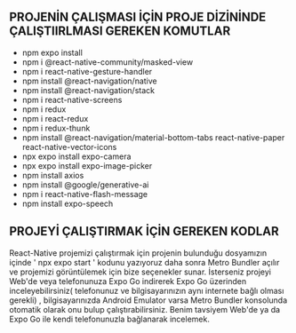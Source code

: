## PROJENİN ÇALIŞMASI İÇİN PROJE DİZİNİNDE ÇALIŞTIIRLMASI GEREKEN KOMUTLAR
* npm expo install
* npm i @react-native-community/masked-view
* npm i react-native-gesture-handler
* npm install @react-navigation/native
* npm install @react-navigation/stack
* npm i react-native-screens
* npm i redux
* npm i react-redux
* npm i redux-thunk
* npm install @react-navigation/material-bottom-tabs react-native-paper react-native-vector-icons
* npx expo install expo-camera
* npx expo install expo-image-picker
* npm install axios
* npm install @google/generative-ai
* npm i react-native-flash-message
* npm install expo-speech

## PROJEYİ ÇALIŞTIRMAK İÇİN GEREKEN KODLAR 
React-Native projemizi çalıştırmak için projenin bulunduğu dosyamızın içinde 
' npx expo start ' 
kodunu yazıyoruz daha sonra Metro Bundler açılır ve projemizi görüntülemek için bize seçenekler sunar. İsterseniz projeyi Web'de veya telefonunuza Expo Go indirerek Expo Go üzerinden inceleyebilirsiniz( telefonunuz ve bilgisayarınızın aynı internete bağlı olması gerekli) , bilgisayarınızda Android Emulator varsa Metro Bundler konsolunda otomatik olarak onu bulup çalıştırabilirsiniz. Benim tavsiyem Web'de ya da Expo Go ile kendi telefonunuzla bağlanarak incelemek.

